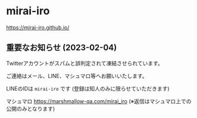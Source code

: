 mirai-iro
=========

https://mirai-iro.github.io/

## 重要なお知らせ (2023-02-04)

Twitterアカウントがスパムと誤判定されて凍結させられています。

ご連絡はメール、LINE、マシュマロ等へお願いいたします。

LINEのIDは `mirai-iro` です
(登録は知人のみに限らせていただきます)

マシュマロ
https://marshmallow-qa.com/mirai_iro
(※返信はマシュマロ上での公開のみとなります)
